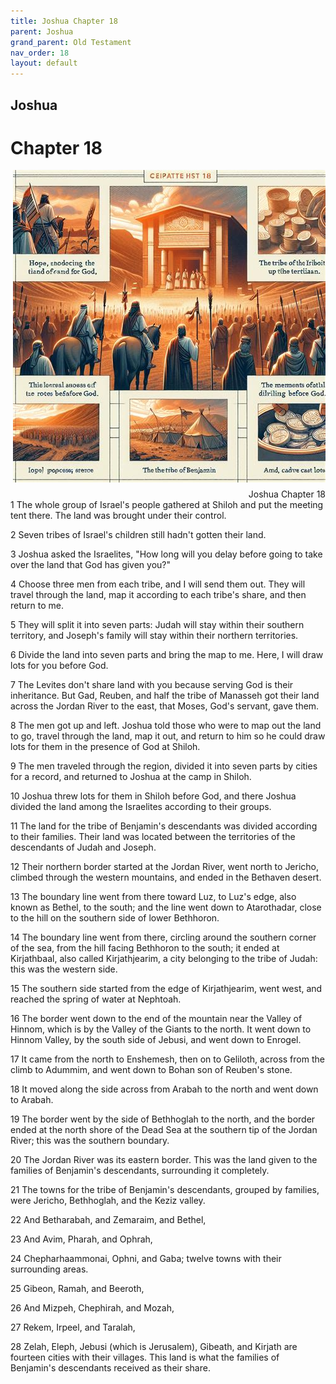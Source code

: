 ```yaml
---
title: Joshua Chapter 18
parent: Joshua
grand_parent: Old Testament
nav_order: 18
layout: default
---
```


## Joshua

# Chapter 18

<div style="clear: both; text-align: right;">
    <img src="/assets/Image/Joshua/500/18.jpg" alt="Joshua Chapter 18" class="chapter-image" style="max-width: 100%; height: auto; float: right; margin: 0 0 10px 10px; padding-left: 10%;">
    <figcaption style="font-size: 14px;">Joshua Chapter 18</figcaption>
</div>
1 The whole group of Israel's people gathered at Shiloh and put the meeting tent there. The land was brought under their control.

2 Seven tribes of Israel's children still hadn't gotten their land.

3 Joshua asked the Israelites, "How long will you delay before going to take over the land that God has given you?"

4 Choose three men from each tribe, and I will send them out. They will travel through the land, map it according to each tribe's share, and then return to me.

5 They will split it into seven parts: Judah will stay within their southern territory, and Joseph's family will stay within their northern territories.

6 Divide the land into seven parts and bring the map to me. Here, I will draw lots for you before God.

7 The Levites don't share land with you because serving God is their inheritance. But Gad, Reuben, and half the tribe of Manasseh got their land across the Jordan River to the east, that Moses, God's servant, gave them.

8 The men got up and left. Joshua told those who were to map out the land to go, travel through the land, map it out, and return to him so he could draw lots for them in the presence of God at Shiloh.

9 The men traveled through the region, divided it into seven parts by cities for a record, and returned to Joshua at the camp in Shiloh.

10 Joshua threw lots for them in Shiloh before God, and there Joshua divided the land among the Israelites according to their groups.

11 The land for the tribe of Benjamin's descendants was divided according to their families. Their land was located between the territories of the descendants of Judah and Joseph.

12 Their northern border started at the Jordan River, went north to Jericho, climbed through the western mountains, and ended in the Bethaven desert.

13 The boundary line went from there toward Luz, to Luz's edge, also known as Bethel, to the south; and the line went down to Atarothadar, close to the hill on the southern side of lower Bethhoron.

14 The boundary line went from there, circling around the southern corner of the sea, from the hill facing Bethhoron to the south; it ended at Kirjathbaal, also called Kirjathjearim, a city belonging to the tribe of Judah: this was the western side.

15 The southern side started from the edge of Kirjathjearim, went west, and reached the spring of water at Nephtoah.

16 The border went down to the end of the mountain near the Valley of Hinnom, which is by the Valley of the Giants to the north. It went down to Hinnom Valley, by the south side of Jebusi, and went down to Enrogel.

17 It came from the north to Enshemesh, then on to Geliloth, across from the climb to Adummim, and went down to Bohan son of Reuben's stone.

18 It moved along the side across from Arabah to the north and went down to Arabah.

19 The border went by the side of Bethhoglah to the north, and the border ended at the north shore of the Dead Sea at the southern tip of the Jordan River; this was the southern boundary.

20 The Jordan River was its eastern border. This was the land given to the families of Benjamin's descendants, surrounding it completely.

21 The towns for the tribe of Benjamin's descendants, grouped by families, were Jericho, Bethhoglah, and the Keziz valley.

22 And Betharabah, and Zemaraim, and Bethel,

23 And Avim, Pharah, and Ophrah,

24 Chepharhaammonai, Ophni, and Gaba; twelve towns with their surrounding areas.

25 Gibeon, Ramah, and Beeroth,

26 And Mizpeh, Chephirah, and Mozah,

27 Rekem, Irpeel, and Taralah,

28 Zelah, Eleph, Jebusi (which is Jerusalem), Gibeath, and Kirjath are fourteen cities with their villages. This land is what the families of Benjamin's descendants received as their share.


